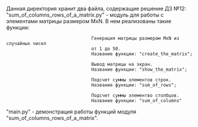 Данная директория хранит два файла, содержащие решение ДЗ №12:
"sum_of_columns_rows_of_a_matrix.py" - модуль для работы с элементами матрицы размером MxN.
                                    В нем реализованы такие функции:
                                  
                                    Генерация матрицы размером MxN из случайных чисел
                                    от 1 до 50.
                                    Название функции: "create_the_matrix";
                                    
                                    Вывод матрицы на экран.
                                    Название функции: "show_the_matrix";
                                    
                                    Подсчет суммы элементов строк.
                                    Название функции: "sum_of_rows";
                                    
                                    Подсчет суммы элементво столбцов.
                                    Название функции: "sum_of_columns"
                                    
"main.py" - демонстрация работы функций модуля "sum_of_columns_rows_of_a_matrix".
